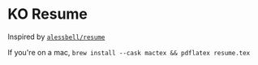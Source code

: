# KO Resume

Inspired by [`alessbell/resume`](https://github.com/alessbell/resume)

If you're on a mac, `brew install --cask mactex && pdflatex resume.tex`
